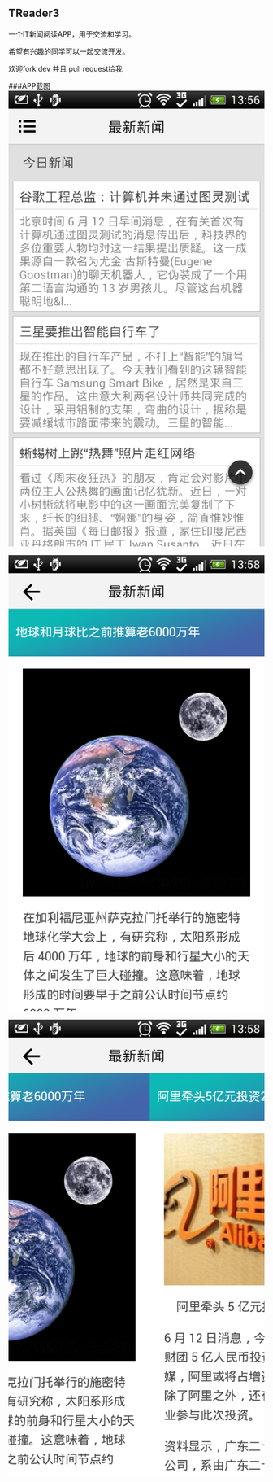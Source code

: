 TReader3
-----

一个IT新闻阅读APP，用于交流和学习。

希望有兴趣的同学可以一起交流开发。

欢迎fork dev 并且 pull request给我

###APP截图
![github](https://raw.githubusercontent.com/dupengtao/TReader3/master/img_0.png "APP截图")

![github](https://raw.githubusercontent.com/dupengtao/TReader3/master/img_1.png "APP截图")

![github](https://raw.githubusercontent.com/dupengtao/TReader3/master/img_2.png "APP截图")
